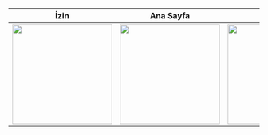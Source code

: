 | İzin | Ana Sayfa | İzin | Ana Sayfa |
| --- | --- | --- | --- |
| <img src="https://i.ibb.co/sbSmWhW/1.jpg" width="200"> |  <img src="https://i.ibb.co/MS4ZhQD/2.jpg" width="200">|<img src="https://i.ibb.co/mBcp5VK/3.jpg" width="200"> |  <img src="https://i.ibb.co/3W1Tcz3/4.jpg" width="200">|
